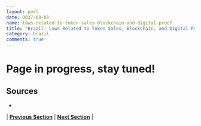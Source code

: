 ```yaml
---
layout: post
date: 0037-08-01
name: laws-related-to-token-sales-blockchain-and-digital-proof
title: "Brazil: Laws Related to Token Sales, Blockchain, and Digital Proof"
category: brazil
comments: true
---
```


# Page in progress, stay tuned!

Sources 
--- 
- 

| **[Previous Section]( https://neo-project.github.io/global-blockchain-compliance-hub//brazil/brazil-governing-by-law.html)** | **[Next Section]( https://neo-project.github.io/global-blockchain-compliance-hub//brazil/brazil-securities-related-laws.html)** |
